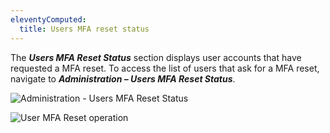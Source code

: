```yaml
---
eleventyComputed:
  title: Users MFA reset status
---
```

The ***Users MFA Reset Status*** section displays user accounts that have requested a MFA reset. To access the list of users that ask for a MFA reset, navigate to ***Administration – Users MFA Reset Status***. 

![Administration - Users MFA Reset Status](https://webdevolutions.azureedge.net/docs/en/server/ServerOp8037.png)  

![User MFA Reset operation](https://webdevolutions.azureedge.net/docs/en/server/ServerOp8038.png)  
